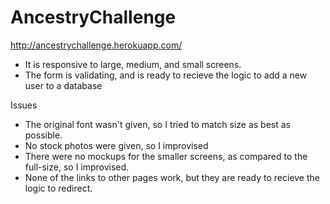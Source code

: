 # AncestryChallenge

http://ancestrychallenge.herokuapp.com/

  - It is responsive to large, medium, and small screens. 
  - The form is validating, and is ready to recieve the logic to add a new user to a database

Issues

  * The original font wasn't given, so I tried to match size as best as possible. 
  * No stock photos were given, so I improvised 
  * There were no mockups for the smaller screens, as compared to the full-size, so I improvised. 
  * None of the links to other pages work, but they are ready to recieve the logic to redirect. 